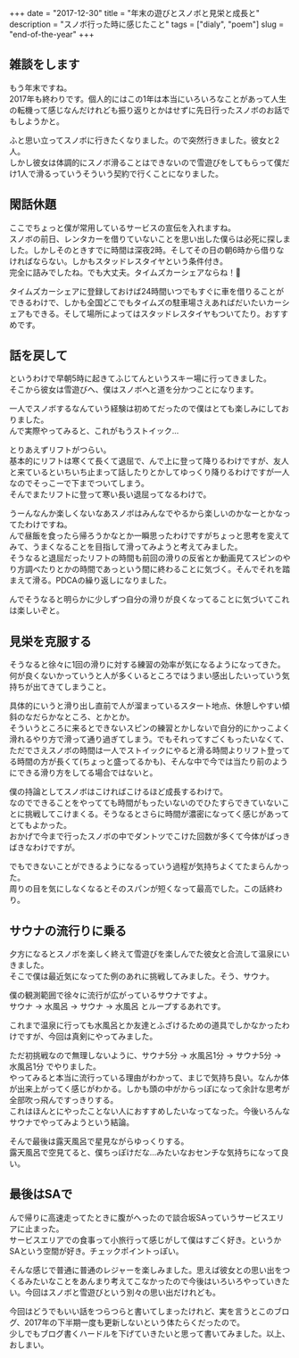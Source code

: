 +++
date        = "2017-12-30"
title       = "年末の遊びとスノボと見栄と成長と"
description = "スノボ行った時に感じたこと"
tags        = ["dialy", "poem"]
slug        = "end-of-the-year"
+++

## 雑談をします

もう年末ですね。  
2017年も終わりです。個人的にはこの1年は本当にいろいろなことがあって人生の転機って感じなんだけれども振り返りとかはせずに先日行ったスノボのお話でもしようかと。

ふと思い立ってスノボに行きたくなりました。ので突然行きました。彼女と2人。  
しかし彼女は体調的にスノボ滑ることはできないので雪遊びをしてもらって僕だけ1人で滑るっていうそういう契約で行くことになりました。

## 閑話休題

ここでちょっと僕が常用しているサービスの宣伝を入れますね。  
スノボの前日、レンタカーを借りていないことを思い出した僕らは必死に探しました。しかしそのときすでに時間は深夜2時。そしてその日の朝6時から借りなければならない。しかもスタッドレスタイヤという条件付き。  
完全に詰みでしたね。でも大丈夫。タイムズカーシェアならね！:car:

タイムズカーシェアに登録しておけば24時間いつでもすぐに車を借りることができるわけで、しかも全国どこでもタイムズの駐車場さえあればだいたいカーシェアもできる。そして場所によってはスタッドレスタイヤもついてたり。おすすめです。

## 話を戻して

というわけで早朝5時に起きてふじてんというスキー場に行ってきました。  
そこから彼女は雪遊びへ、僕はスノボへと道を分かつことになります。

一人でスノボするなんていう経験は初めてだったので僕はとても楽しみにしておりました。  
んで実際やってみると、これがもうストイック…

とりあえずリフトがつらい。  
基本的にリフトは寒くて長くて退屈で、んで上に登って降りるわけですが、友人と来ているといちいち止まって話したりとかしてゆっくり降りるわけですが一人なのでそっこーで下までついてしまう。  
そんでまたリフトに登って寒い長い退屈ってなるわけで。

うーんなんか楽しくないなあスノボはみんなでやるから楽しいのかなーとかなってたわけですね。  
んで昼飯を食ったら帰ろうかなとか一瞬思ったわけですがちょっと思考を変えてみて、うまくなることを目指して滑ってみようと考えてみました。  
そうなると退屈だったリフトの時間も前回の滑りの反省とか動画見てスピンのやり方調べたりとかの時間であっという間に終わることに気づく。そんでそれを踏まえて滑る。PDCAの繰り返しになりました。

んでそうなると明らかに少しずつ自分の滑りが良くなってることに気づいてこれは楽しいぞと。

## 見栄を克服する

そうなると徐々に1回の滑りに対する練習の効率が気になるようになってきた。  
何が良くないかっていうと人が多くいるところではうまい感出したいっていう気持ちが出てきてしまうこと。

具体的にいうと滑り出し直前で人が溜まっているスタート地点、休憩しやすい傾斜のなだらかなところ、とかとか。  
そういうところに来るとできないスピンの練習とかしないで自分的にかっこよく滑れるやり方で滑って通り過ぎてしまう。でもそれってすごくもったいなくて、ただでさえスノボの時間は一人でストイックにやると滑る時間よりリフト登ってる時間の方が長くて(ちょっと盛ってるかも)、そんな中で今では当たり前のようにできる滑り方をしてる場合ではないと。

僕の持論としてスノボはこければこけるほど成長するわけで。  
なのでできることをやってても時間がもったいないのでひたすらできていないことに挑戦してこけまくる。そうなるとさらに時間が濃密になってく感じがあってとてもよかった。  
おかげで今まで行ったスノボの中でダントツでこけた回数が多くて今体がばっきばきなわけですが。

でもできないことができるようになるっていう過程が気持ちよくてたまらんかった。  
周りの目を気にしなくなるとそのスパンが短くなって最高でした。この話終わり。

## サウナの流行りに乗る

夕方になるとスノボを楽しく終えて雪遊びを楽しんでた彼女と合流して温泉にいきました。  
そこで僕は最近気になってた例のあれに挑戦してみました。そう、サウナ。

僕の観測範囲で徐々に流行が広がっているサウナですよ。  
サウナ -> 水風呂 -> サウナ -> 水風呂 とループするあれです。

これまで温泉に行っても水風呂とか友達とふざけるための道具でしかなかったわけですが、今回は真剣にやってみました。

ただ初挑戦なので無理しないように、サウナ5分 -> 水風呂1分 -> サウナ5分 -> 水風呂1分 でやりました。  
やってみると本当に流行っている理由がわかって、まじで気持ち良い。なんか体が出来上がってく感じがわかる。しかも頭の中がからっぽになって余計な思考が全部吹っ飛んですっきりする。  
これはほんとにやったことない人におすすめしたいなってなった。今後いろんなサウナでやってみようという結論。

そんで最後は露天風呂で星見ながらゆっくりする。  
露天風呂で空見てると、僕ちっぽけだな…みたいなおセンチな気持ちになって良い。

## 最後はSAで

んで帰りに高速走ってたときに腹がへったので談合坂SAっていうサービスエリアに止まった。  
サービスエリアでの食事って小旅行って感じがして僕はすごく好き。というかSAという空間が好き。チェックポイントっぽい。

そんな感じで普通に普通のレジャーを楽しみました。思えば彼女との思い出をつくるみたいなことをあんまり考えてこなかったので今後はいろいろやっていきたい。今回はスノボと雪遊びという別々の思い出だけれども。

今回はどうでもいい話をつらつらと書いてしまったけれど、実を言うとこのブログ、2017年の下半期一度も更新しないという体たらくだったので。  
少しでもブログ書くハードルを下げていきたいと思って書いてみました。以上、おしまい。
